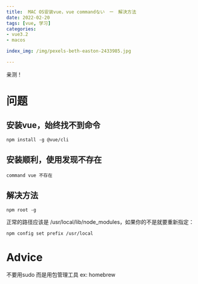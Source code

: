 ```yaml
---
title:  MAC OS安装vue，vue commandない　ー　解決方法
date: 2022-02-20
tags: [vue, 学习]
categories: 
- vue3.2
- macos

index_img: /img/pexels-beth-easton-2433985.jpg

---
```

亲测！
# 问题
## 安装vue，始终找不到命令
```
npm install -g @vue/cli
```
## 安装顺利，使用发现不存在
```
command vue 不存在
```
## 解决方法
```
npm root -g
```
正常的路径应该是 /usr/local/lib/node_modules，如果你的不是就要重新指定：
```
npm config set prefix /usr/local

```

# Advice

不要用sudo 而是用包管理工具 ex: homebrew
